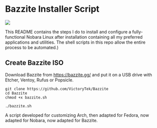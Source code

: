 # Bazzite Installer Script

<img src="https://github.com/VictoryTek/VictoryNobara/blob/main/VictoryNobara.png" />

This README contains the steps I do to install and configure a fully-functional Nobara Linux after installation containing all my preferred applications and utilities. The shell scripts in this repo allow the entire process to be automated.)

## Create Bazzite ISO

Download Bazzite from https://bazzite.gg/ and put it on a USB drive with Etcher, Ventoy, Rufus or Popsicle.

```
git clone https://github.com/VictoryTek/Bazzite
cd Bazzite
chmod +x bazzite.sh

./bazzite.sh

```

A script developed for customizing Arch, then adapted for Fedora, now adapted for Nobara, now adapted for Bazzite.
